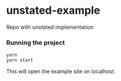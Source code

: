 # unstated-example
Repo with unstated implementation

### Running the project

``` 
yarn 
yarn start 
```

This will open the example site on localhost.
